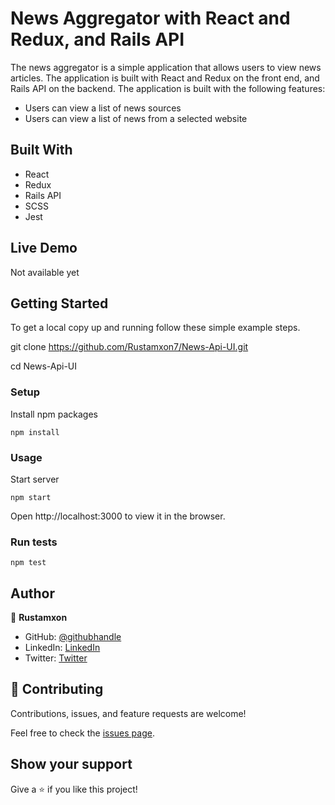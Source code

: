 # News Aggregator with React and Redux, and Rails API

The news aggregator is a simple application that allows users to view news articles. The application is built with React and Redux on the front end, and Rails API on the backend. The application is built with the following features:

* Users can view a list of news sources
* Users can view a list of news from a selected website

## Built With

- React
- Redux
- Rails API
- SCSS
- Jest

## Live Demo

Not available yet

## Getting Started

To get a local copy up and running follow these simple example steps.

git clone https://github.com/Rustamxon7/News-Api-UI.git

cd News-Api-UI

### Setup
Install npm packages
```
npm install
```

### Usage

Start server
```
npm start
```

Open http://localhost:3000 to view it in the browser.

### Run tests

```
npm test
```

## Author

👤 **Rustamxon**

- GitHub: [@githubhandle](https://github.com/Rustamxon7)
- LinkedIn: [LinkedIn](https://www.linkedin.com/in/rustamjon-tolipov-6a831020b)
- Twitter: [Twitter](https://twitter.com/Rustamjon7777)

## 🤝 Contributing

Contributions, issues, and feature requests are welcome!

Feel free to check the [issues page](https://github.com/Rustamxon7/News-Api-UI/issues).

## Show your support

Give a ⭐️ if you like this project!